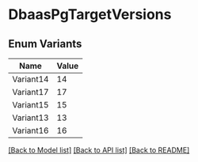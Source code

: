 # DbaasPgTargetVersions

## Enum Variants

| Name | Value |
|---- | -----|
| Variant14 | 14 |
| Variant17 | 17 |
| Variant15 | 15 |
| Variant13 | 13 |
| Variant16 | 16 |


[[Back to Model list]](../README.md#documentation-for-models) [[Back to API list]](../README.md#documentation-for-api-endpoints) [[Back to README]](../README.md)


